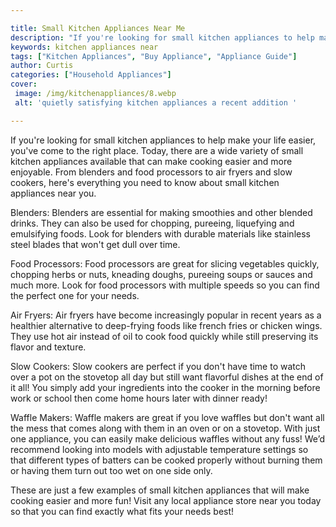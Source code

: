 ```yaml
---

title: Small Kitchen Appliances Near Me
description: "If you're looking for small kitchen appliances to help make your life easier, you've come to the right place. Today, there are a w...get more detail"
keywords: kitchen appliances near
tags: ["Kitchen Appliances", "Buy Appliance", "Appliance Guide"]
author: Curtis
categories: ["Household Appliances"]
cover: 
 image: /img/kitchenappliances/8.webp
 alt: 'quietly satisfying kitchen appliances a recent addition '

---
```


If you're looking for small kitchen appliances to help make your life easier, you've come to the right place. Today, there are a wide variety of small kitchen appliances available that can make cooking easier and more enjoyable. From blenders and food processors to air fryers and slow cookers, here's everything you need to know about small kitchen appliances near you.

Blenders: Blenders are essential for making smoothies and other blended drinks. They can also be used for chopping, pureeing, liquefying and emulsifying foods. Look for blenders with durable materials like stainless steel blades that won't get dull over time. 

Food Processors: Food processors are great for slicing vegetables quickly, chopping herbs or nuts, kneading doughs, pureeing soups or sauces and much more. Look for food processors with multiple speeds so you can find the perfect one for your needs. 

Air Fryers: Air fryers have become increasingly popular in recent years as a healthier alternative to deep-frying foods like french fries or chicken wings. They use hot air instead of oil to cook food quickly while still preserving its flavor and texture. 

Slow Cookers: Slow cookers are perfect if you don't have time to watch over a pot on the stovetop all day but still want flavorful dishes at the end of it all! You simply add your ingredients into the cooker in the morning before work or school then come home hours later with dinner ready! 

Waffle Makers: Waffle makers are great if you love waffles but don't want all the mess that comes along with them in an oven or on a stovetop. With just one appliance, you can easily make delicious waffles without any fuss! We’d recommend looking into models with adjustable temperature settings so that different types of batters can be cooked properly without burning them or having them turn out too wet on one side only. 

These are just a few examples of small kitchen appliances that will make cooking easier and more fun! Visit any local appliance store near you today so that you can find exactly what fits your needs best!

